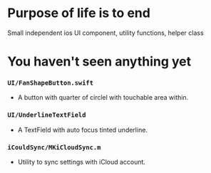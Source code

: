 # Purpose of life is to end

Small independent ios UI component, utility functions, helper class

# You haven't seen anything yet

### `UI/FanShapeButton.swift` 
- A button with quarter of circlel with touchable area within.

### `UI/UnderlineTextField`
- A TextField with auto focus tinted underline.

### `iCouldSync/MKiCloudSync.m`
- Utility to sync settings with iCloud account. 
